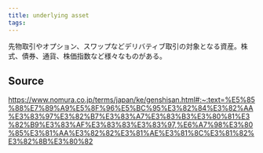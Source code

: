 ```yaml
---
title: underlying asset
tags: 
---
```


先物取引やオプション、スワップなどデリバティブ取引の対象となる資産。株式、債券、通貨、株価指数など様々なものがある。

## Source
https://www.nomura.co.jp/terms/japan/ke/genshisan.html#:~:text=%E5%85%88%E7%89%A9%E5%8F%96%E5%BC%95%E3%82%84%E3%82%AA%E3%83%97%E3%82%B7%E3%83%A7%E3%83%B3%E3%80%81%E3%82%B9%E3%83%AF%E3%83%83%E3%83%97,%E6%A7%98%E3%80%85%E3%81%AA%E3%82%82%E3%81%AE%E3%81%8C%E3%81%82%E3%82%8B%E3%80%82